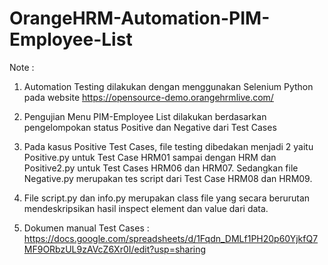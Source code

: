 # OrangeHRM-Automation-PIM-Employee-List


Note : 

1. Automation Testing dilakukan dengan menggunakan Selenium Python pada website https://opensource-demo.orangehrmlive.com/ 

2. Pengujian Menu PIM-Employee List dilakukan berdasarkan pengelompokan status Positive dan Negative dari Test Cases

3. Pada kasus Positive Test Cases, file testing dibedakan menjadi 2 yaitu Positive.py untuk Test Case HRM01 sampai dengan HRM  dan Positive2.py untuk Test Cases HRM06 dan HRM07. Sedangkan file Negative.py merupakan tes script dari Test Case HRM08 dan HRM09.

4. File script.py dan info.py merupakan class file yang secara berurutan mendeskripsikan hasil inspect element dan value dari data.

4. Dokumen manual Test Cases : https://docs.google.com/spreadsheets/d/1Fqdn_DMLf1PH20p60YjkfQ7MF9ORbzUL9zAVcZ6Xr0I/edit?usp=sharing
